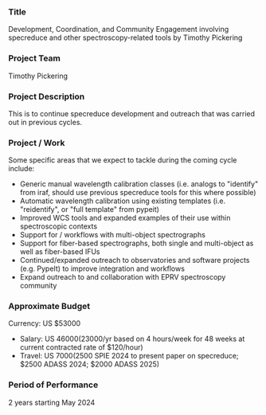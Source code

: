 ### Title

Development, Coordination, and Community Engagement involving specreduce and other spectroscopy-related tools by Timothy Pickering

### Project Team
Timothy Pickering

### Project Description
This is to continue specreduce development and outreach that was carried out in previous cycles.

### Project / Work
Some specific areas that we expect to tackle during the coming cycle include:

* Generic manual wavelength calibration classes (i.e. analogs to "identify" from iraf, should use previous specreduce tools for this where possible)
* Automatic wavelength calibration using existing templates (i.e. "reidentify", or "full template" from pypeit)
* Improved WCS tools and expanded examples of their use within spectroscopic contexts
* Support for / workflows with multi-object spectrographs
* Support for fiber-based spectrographs, both single and multi-object as well as fiber-based IFUs
* Continued/expanded outreach to observatories and software projects (e.g. PypeIt) to improve integration and workflows
* Expand outreach to and collaboration with EPRV spectroscopy community

### Approximate Budget
Currency: US $53000

- Salary: US $46000 ($23000/yr based on 4 hours/week for 48 weeks at current contracted rate of $120/hour)
- Travel: US $7000 ($2500 SPIE 2024 to present paper on specreduce; $2500 ADASS 2024; $2000 ADASS 2025)


### Period of Performance
2 years starting May 2024